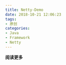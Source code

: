 ```yaml
---
title: Netty-Demo
date: 2018-10-21 12:06:23
tags: 
- 原创
categories: 
- Java
- Framework
- Netty
---
```


__阅读更多__

<!--more-->
